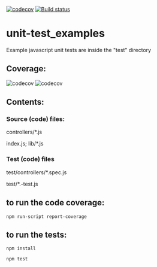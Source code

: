 [![codecov](https://codecov.io/gh/adammysa/unit-test_examples/branch/master/graph/badge.svg)](https://codecov.io/gh/adammysa/unit-test_examples)
[![Build status](https://camo.githubusercontent.com/4d4082fe35aca6d9c775f6af22347578faed9ccf/68747470733a2f2f7472617669732d63692e6f72672f6e656f7a69726f2f6a656e6b696e732d62616467652e7376673f6272616e63683d6d6173746572)](http://192.168.86.61/job/unit-test_examples)
# unit-test_examples
Example javascript unit tests are inside the "test" directory

## Coverage:
![codecov](https://codecov.io/gh/adammysa/unit-test_examples/branch/master/graphs/icicle.svg)
![codecov](https://codecov.io/gh/adammysa/unit-test_examples/branch/master/graphs/commits.svg)

## Contents:

### Source (code) files:

controllers/*.js

index.js; lib/*.js

### Test (code) files

test/controllers/*.spec.js

test/*.-test.js

## to run the code coverage:
```npm run-script report-coverage```

## to run the tests:
```npm install```

```npm test```

